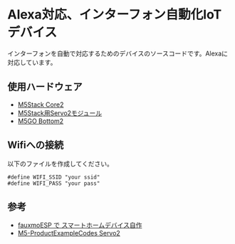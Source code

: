 # Alexa対応、インターフォン自動化IoTデバイス

インターフォンを自動で対応するためのデバイスのソースコードです。Alexaに対応しています。

## 使用ハードウェア

- [M5Stack Core2](https://www.switch-science.com/catalog/6530/)
- [M5Stack用Servo2モジュール](https://www.switch-science.com/catalog/6737/)
- [M5GO Bottom2](https://www.switch-science.com/catalog/6785/)

## Wifiへの接続

以下のファイルを作成してください。

```lib\wifi_setting\wifi_setting.h:c
#define WIFI_SSID "your ssid"
#define WIFI_PASS "your pass"
```


## 参考

- [fauxmoESP で スマートホームデバイス自作](https://homemadegarbage.com/espalexa04)
- [M5-ProductExampleCodes Servo2](https://github.com/m5stack/M5-ProductExampleCodes/tree/master/Module/SERVO2)
